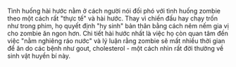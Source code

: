Tình huống hài hước nằm ở cách người nói đối phó với tình huống zombie theo một cách rất "thực tế" và hài hước. Thay vì chiến đấu hay chạy trốn như trong phim, họ quyết định "hy sinh" bản thân bằng cách nêm nếm gia vị cho zombie ăn ngon hơn. Chi tiết hài hước nhất là việc họ còn quan tâm đến việc "nằm nghiêng ráo nước" và lý luận rằng zombie sẽ mất nhiều thời gian để ăn do các bệnh như gout, cholesterol - một cách nhìn rất đời thường về sinh vật huyền bí này.
